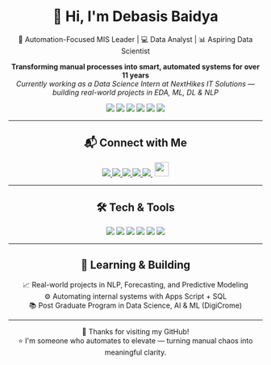 <h1 align="center">👋 Hi, I'm Debasis Baidya</h1>

<p align="center">
  🚀 Automation-Focused MIS Leader | 💻 Data Analyst | 📊 Aspiring Data Scientist
</p>

<p align="center">
  <strong>Transforming manual processes into smart, automated systems for over 11 years</strong><br>
  <i>Currently working as a Data Science Intern at NextHikes IT Solutions — building real-world projects in EDA, ML, DL & NLP</i>
</p>

<p align="center">
  <img src="https://img.shields.io/badge/Python-3776AB?logo=python&logoColor=white&style=flat-square" /> 
  <img src="https://img.shields.io/badge/SQL-MySQL-4479A1?logo=mysql&logoColor=white&style=flat-square" /> 
  <img src="https://img.shields.io/badge/Power%20BI-Data-yellow?logo=powerbi&logoColor=black&style=flat-square" />
  <img src="https://img.shields.io/badge/Google%20Sheets-Automation-34A853?logo=googlesheets&logoColor=white&style=flat-square" /> 
  <img src="https://img.shields.io/badge/Apps%20Script-Google-4285F4?logo=google&logoColor=white&style=flat-square" /> 
  <img src="https://img.shields.io/badge/Streamlit-Apps-FF4B4B?logo=streamlit&logoColor=white&style=flat-square" />
</p>

---

<h2 align="center">📬 Connect with Me</h2>

<p align="center">
  <a href="https://www.linkedin.com/in/debasisbaidya" target="_blank">
    <img src="https://img.shields.io/badge/LinkedIn-Connect-blue?style=for-the-badge&logo=linkedin" />
  </a>
  <a href="mailto:speak2debasis@gmail.com">
    <img src="https://img.shields.io/badge/Gmail-Mail_Me-red?style=for-the-badge&logo=gmail" />
  </a>
  <a href="https://api.whatsapp.com/send?phone=918013316086&text=Hi%20Debasis!">
    <img src="https://img.shields.io/badge/WhatsApp-Chat-green?style=for-the-badge&logo=whatsapp" />
  </a>
  <a href="https://github.com/DebasisBaidya">
    <img src="https://img.shields.io/github/followers/DebasisBaidya?label=Followers&style=for-the-badge&logo=github" />
  </a>
  <a href="https://github.com/DebasisBaidya?tab=stars">
    <img src="https://img.shields.io/github/stars/DebasisBaidya?label=Stars&style=for-the-badge&logo=github" />
  </a>
  <a href="https://github.com/DebasisBaidya">
    <img src="https://visitor-badge.laobi.icu/badge?page_id=DebasisBaidya" style="height:28px; margin-left: 4px;" />
  </a>
</p>

---

<h2 align="center">🛠️ Tech & Tools</h2>

<p align="center">
  <img src="https://img.shields.io/badge/Python-Data_Science-blue?style=for-the-badge&logo=python" />
  <img src="https://img.shields.io/badge/SQL-Queries-informational?style=for-the-badge&logo=mysql" />
  <img src="https://img.shields.io/badge/Google_Sheets-Automations-green?style=for-the-badge&logo=google-sheets" />
  <img src="https://img.shields.io/badge/Power_BI-Visuals-yellow?style=for-the-badge&logo=powerbi" />
  <img src="https://img.shields.io/badge/Tableau-Dashboards-blueviolet?style=for-the-badge&logo=tableau" />
  <img src="https://img.shields.io/badge/Streamlit-Apps-red?style=for-the-badge&logo=streamlit" />
</p>

---

<h2 align="center">🧠 Learning & Building</h2>

<p align="center">
  📈 Real-world projects in NLP, Forecasting, and Predictive Modeling<br>
  ⚙️ Automating internal systems with Apps Script + SQL<br>
  📚 Post Graduate Program in Data Science, AI & ML (DigiCrome)
</p>

---

<p align="center">
  🙏 Thanks for visiting my GitHub!<br>
  ⭐ I'm someone who automates to elevate — turning manual chaos into meaningful clarity.
</p>
